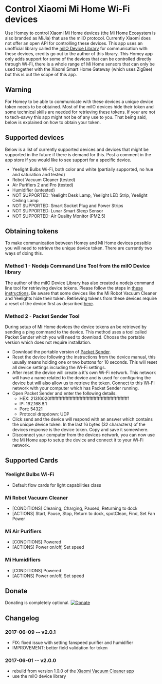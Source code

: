 # Control Xiaomi Mi Home Wi-Fi devices
Use Homey to control Xiaomi Mi Home devices (the Mi Home Ecosystem is also branded as MiJia) that use the miIO protocol. Currently Xiaomi does not offer an open API for controlling these devices. This app uses an unofficial library called the [miIO Device Library](https://github.com/aholstenson/miio) for communication with these devices, credits go out to the author of this library. This Homey app only adds support for some of the devices that can be controlled directly through Wi-Fi, there is a whole range of Mi Home sensors that can only be used together with the Xiaomi Smart Home Gateway (which uses ZigBee) but this is out the scope of this app.

## Warning
For Homey to be able to communicate with these devices a unique device token needs to be obtained. Most of the miIO devices hide their token and some technical skills are needed for retrieving these tokens. If your are not to tech-savvy this app might not be of any use to you. That being said, below is explained on how to obtain your token.

## Supported devices
Below is a list of currently supported devices and devices that might be supported in the future if there is demand for this. Post a comment in the app store if you would like to see support for a specific device.
* Yeelight Bulbs Wi-Fi, both color and white (partially supported, no hue and saturation and tested)
* Robot Vacuum Cleaner (tested)
* Air Purifiers 2 and Pro (tested)
* Humidifier (untested)
* NOT SUPPORTED: Yeelight Desk Lamp, Yeelight LED Strip, Yeelight Ceiling Lamp
* NOT SUPPORTED: Smart Socket Plug and Power Strips
* NOT SUPPORTED: Lunar Smart Sleep Sensor
* NOT SUPPORTED: Air Quality Monitor (PM2.5)

## Obtaining tokens
To make communication between Homey and Mi Home devices possible you will need to retrieve the unique device token. There are currently two ways of doing this.

### Method 1 - Nodejs Command Line Tool from the miIO Device library
The author of the miIO Device Library has also created a nodejs command line tool for retrieving device tokens. Please follow the steps in [these instructions](https://github.com/aholstenson/miio/blob/master/docs/management.md). Be aware that some devices like the Mi Robot Vacuum Cleaner and Yeelights hide their token. Retrieving tokens from these devices require a reset of the device first as described [here](https://github.com/aholstenson/miio/blob/master/docs/management.md#getting-the-token-of-a-device).

### Method 2 - Packet Sender Tool
During setup of Mi Home devices the device tokens an be retrieved by sending a ping command to the device. This method uses a tool called Packet Sender which you will need to download. Choose the portable version which does not require installation.
* Download the portable version of [Packet Sender](https://packetsender.com/download).
* Reset the device following the instructions from the device manual, this usually means holding one or two buttons for 10 seconds. This will reset all device settings including the Wi-Fi settings.
* After reset the device will create a it's own Wi-Fi network. This network will have a name related to the device and is used for configuring the device but will also allow us to retrieve the token. Connect to this Wi-Fi network with your computer which has Packet Sender running.
* Open Packet Sender and enter the following details.
    * HEX: 21310020ffffffffffffffffffffffffffffffffffffffffffffffffffffffff
    * IP: 192.168.8.1
    * Port: 54321
    * Protocol dropdown: UDP
* Click send and the device will respond with an answer which contains the unique device token. In the last 16 bytes (32 characters) of the devices response is the device token. Copy and save it somewhere.
* Disconnect your computer from the devices network, you can now use the Mi Home app to setup the device and connect it to your Wi-Fi network.

## Supported Cards
### Yeelight Bulbs Wi-Fi
* Default flow cards for light capabilities class

### Mi Robot Vacuum Cleaner
* [CONDITIONS] Cleaning, Charging, Paused, Returning to dock
* [ACTIONS] Start, Pause, Stop, Return to dock, spotClean, Find, Set Fan Power

### Mi Air Purifiers
* [CONDITIONS] Powered
* [ACTIONS] Power on/off, Set speed

### Mi Humidifiers
* [CONDITIONS] Powered
* [ACTIONS] Power on/off, Set speed

## Donate
Donating is completely optional.
[![Donate](https://www.paypalobjects.com/webstatic/en_US/i/btn/png/btn_donate_92x26.png)](https://paypal.me/jghaanstra)

## Changelog
### 2017-06-09 -- v2.0.1
* FIX: fixed issue with setting fanspeed purifier and humidifier
* IMPROVEMENT: better field validation for token

### 2017-06-01 -- v2.0.0
* rebuild from version 1.0.0 of the [Xiaomi Vacuum Cleaner app](https://github.com/jghaanstra/com.robot.xiaomi-mi)
* use the miIO device library
